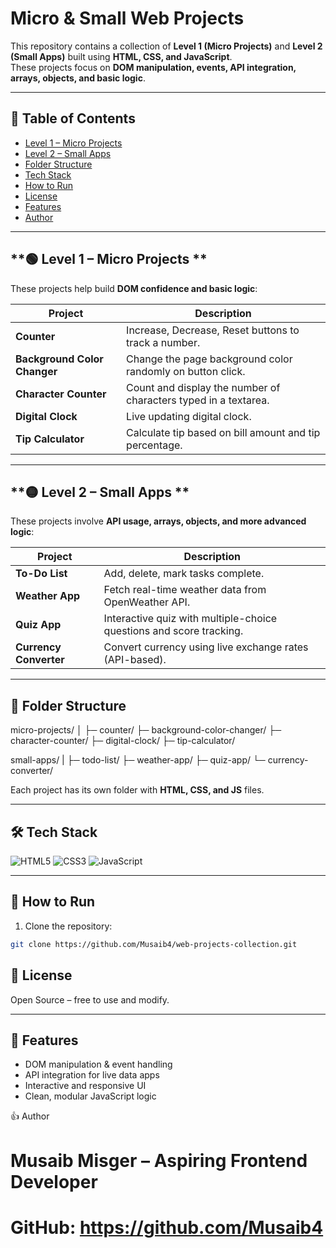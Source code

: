 # Micro & Small Web Projects

This repository contains a collection of **Level 1 (Micro Projects)** and **Level 2 (Small Apps)** built using **HTML, CSS, and JavaScript**.  
These projects focus on **DOM manipulation, events, API integration, arrays, objects, and basic logic**.  

---

## 📑 Table of Contents

- [Level 1 – Micro Projects](#-level-1--micro-projects-)
- [Level 2 – Small Apps](#-level-2--small-apps-)
- [Folder Structure](#-folder-structure)
- [Tech Stack](#-tech-stack)
- [How to Run](#-how-to-run)
- [License](#-license)
- [Features](#-features)
- [Author](#-author)

---

## **🟢 Level 1 – Micro Projects **

These projects help build **DOM confidence and basic logic**:

| Project | Description |
|---------|-------------|
| **Counter** | Increase, Decrease, Reset buttons to track a number. |
| **Background Color Changer** | Change the page background color randomly on button click. |
| **Character Counter** | Count and display the number of characters typed in a textarea. |
| **Digital Clock** | Live updating digital clock. |
| **Tip Calculator** | Calculate tip based on bill amount and tip percentage. |

---

## **🟡 Level 2 – Small Apps **

These projects involve **API usage, arrays, objects, and more advanced logic**:

| Project | Description |
|---------|-------------|
| **To-Do List** | Add, delete, mark tasks complete. |
| **Weather App** | Fetch real-time weather data from OpenWeather API. |
| **Quiz App** | Interactive quiz with multiple-choice questions and score tracking. |
| **Currency Converter** | Convert currency using live exchange rates (API-based). |

---

## **📂 Folder Structure**

micro-projects/
│
├─ counter/
├─ background-color-changer/
├─ character-counter/
├─ digital-clock/
├─ tip-calculator/

small-apps/
|
├─ todo-list/
├─ weather-app/
├─ quiz-app/
└─ currency-converter/


Each project has its own folder with **HTML, CSS, and JS** files.

---

## 🛠 Tech Stack

![HTML5](https://img.shields.io/badge/HTML5-E34F26?style=flat&logo=html5&logoColor=white)
![CSS3](https://img.shields.io/badge/CSS3-1572B6?style=flat&logo=css3&logoColor=white)
![JavaScript](https://img.shields.io/badge/JavaScript-F7DF1E?style=flat&logo=javascript&logoColor=black)

---

## **🚀 How to Run**

1. Clone the repository:
```bash
git clone https://github.com/Musaib4/web-projects-collection.git
```

## 📄 License

Open Source – free to use and modify.

---

## 📌 Features

- DOM manipulation & event handling
- API integration for live data apps
- Interactive and responsive UI
- Clean, modular JavaScript logic

👍 Author

# Musaib Misger – Aspiring Frontend Developer
# GitHub: https://github.com/Musaib4